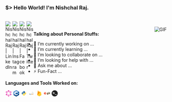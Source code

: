 ### $> Hello World! I'm Nishchal Raj.
<br/>
<a href="https://www.linkedin.com/in/thenishchalraj/">
  <img align="left" alt="Nishchal Raj | LinkedIn" width="22px" src="https://cdn.jsdelivr.net/npm/simple-icons@v3/icons/linkedin.svg" />
</a>
<a href="https://www.instagram.com/thenishchalraj/">
  <img align="left" alt="Nishchal Raj | Instagram" width="22px" src="https://cdn.jsdelivr.net/npm/simple-icons@v3/icons/instagram.svg" />
</a>
<a href="https://www.facebook.com/thenishchalraj/">
  <img align="left" alt="Nishchal Raj | Facebook" width="22px" src="https://cdn.jsdelivr.net/npm/simple-icons@v3/icons/facebook.svg" />
</a>
<a href="https://twitter.com/thenishchalraj">
  <img align="left" alt="Nishchal Raj | Twitter" width="22px" src="https://cdn.jsdelivr.net/npm/simple-icons@v3/icons/twitter.svg" />
</a>


<br />



<img align="right" alt="GIF" src="https://media.giphy.com/media/115BJle6N2Av0A/giphy.gif" />

**Talking about Personal Stuffs:**

- 🔭 I’m currently working on ...
- 🌱 I’m currently learning ...
- 👯 I’m looking to collaborate on ...
- 🤔 I’m looking for help with ...
- 💬 Ask me about ...
- ⚡️ Fun-Fact ...

**Languages and Tools Worked on:**

<code><img height="20" src="https://raw.githubusercontent.com/github/explore/5c058a388828bb5fde0bcafd4bc867b5bb3f26f3/topics/graphql/graphql.png"></code>
<code><img height="20" src="https://raw.githubusercontent.com/github/explore/80688e429a7d4ef2fca1e82350fe8e3517d3494d/topics/cpp/cpp.png"></code>
<code><img height="20" src="https://raw.githubusercontent.com/github/explore/80688e429a7d4ef2fca1e82350fe8e3517d3494d/topics/python/python.png"></code>
<code><img height="20" src="https://raw.githubusercontent.com/github/explore/80688e429a7d4ef2fca1e82350fe8e3517d3494d/topics/mysql/mysql.png"></code>
<code><img height="20" src="https://raw.githubusercontent.com/github/explore/80688e429a7d4ef2fca1e82350fe8e3517d3494d/topics/firebase/firebase.png"></code>
<code><img height="20" src="https://raw.githubusercontent.com/github/explore/80688e429a7d4ef2fca1e82350fe8e3517d3494d/topics/git/git.png"></code>
<code><img height="20" src="https://raw.githubusercontent.com/github/explore/80688e429a7d4ef2fca1e82350fe8e3517d3494d/topics/terminal/terminal.png"></code>

<!--![Nishchal's github stats](https://github-readme-stats.vercel.app/api?username=thenishchalraj&show_icons=true&hide_border=true)-->

